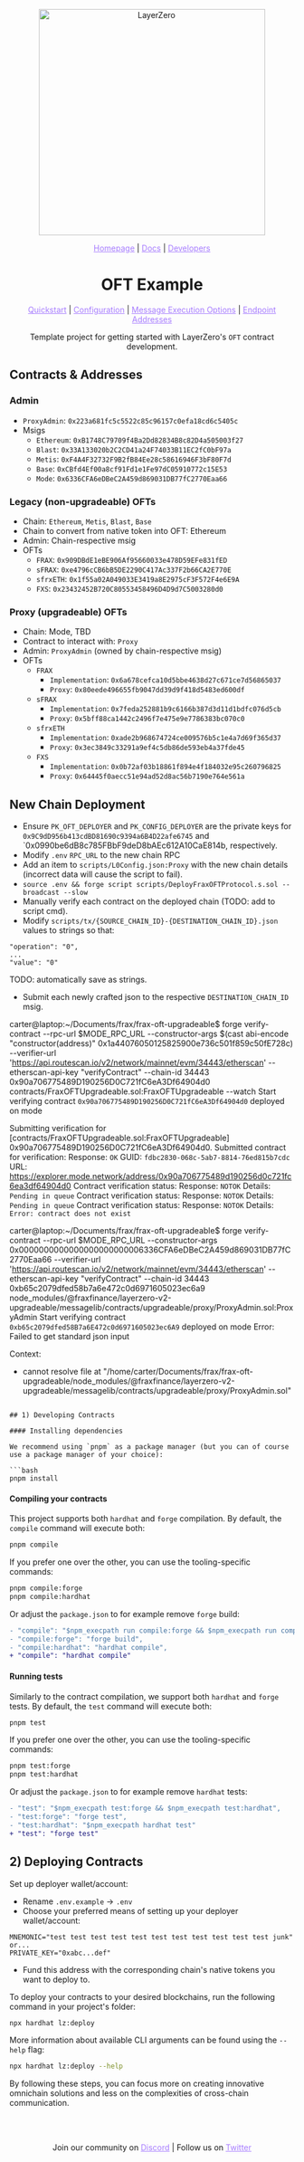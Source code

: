 <p align="center">
  <a href="https://layerzero.network">
    <img alt="LayerZero" style="width: 400px" src="https://docs.layerzero.network/img/LayerZero_Logo_White.svg"/>
  </a>
</p>

<p align="center">
  <a href="https://layerzero.network" style="color: #a77dff">Homepage</a> | <a href="https://docs.layerzero.network/" style="color: #a77dff">Docs</a> | <a href="https://layerzero.network/developers" style="color: #a77dff">Developers</a>
</p>

<h1 align="center">OFT Example</h1>

<p align="center">
  <a href="https://docs.layerzero.network/v2/developers/evm/oft/quickstart" style="color: #a77dff">Quickstart</a> | <a href="https://docs.layerzero.network/contracts/oapp-configuration" style="color: #a77dff">Configuration</a> | <a href="https://docs.layerzero.network/contracts/options" style="color: #a77dff">Message Execution Options</a> | <a href="https://docs.layerzero.network/contracts/endpoint-addresses" style="color: #a77dff">Endpoint Addresses</a>
</p>

<p align="center">Template project for getting started with LayerZero's <code>OFT</code> contract development.</p>

## Contracts & Addresses
### Admin
- `ProxyAdmin`: `0x223a681fc5c5522c85c96157c0efa18cd6c5405c`
- Msigs
  - `Ethereum`: `0xB1748C79709f4Ba2Dd82834B8c82D4a505003f27`
  - `Blast`: `0x33A133020b2C2CD41a24F74033B11EC2fC0bF97a`
  - `Metis`: `0xF4A4F32732F9B2fB84Ee28c58616946F3bF80F7d`
  - `Base`: `0xCBfd4Ef00a8cf91Fd1e1Fe97dC05910772c15E53`
  - `Mode`: `0x6336CFA6eDBeC2A459d869031DB77fC2770Eaa66`


### Legacy (non-upgradeable) OFTs
- Chain: `Ethereum`, `Metis`, `Blast`, `Base`
- Chain to convert from native token into OFT: Ethereum
- Admin: Chain-respective msig
- OFTs
  - `FRAX`: `0x909DBdE1eBE906Af95660033e478D59EFe831fED`
  - `sFRAX`: `0xe4796cCB6bB5DE2290C417Ac337F2b66CA2E770E`
  - `sfrxETH`: `0x1f55a02A049033E3419a8E2975cF3F572F4e6E9A`
  - `FXS`: `0x23432452B720C80553458496D4D9d7C5003280d0`

### Proxy (upgradeable) OFTs
- Chain: Mode, TBD
- Contract to interact with: `Proxy`
- Admin: `ProxyAdmin` (owned by chain-respective msig)
- OFTs
  - `FRAX`
    - `Implementation`: `0x6a678cefca10d5bbe4638d27c671ce7d56865037`
    - `Proxy`: `0x80eede496655fb9047dd39d9f418d5483ed600df`
  - `sFRAX`
    - `Implementation`: `0x7feda252881b9c6166b387d3d11d1bdfc076d5cb`
    - `Proxy`: `0x5bff88ca1442c2496f7e475e9e7786383bc070c0`
  - `sfrxETH`
    - `Implementation`: `0xade2b968674724ce009576b5c1e4a7d69f365d37`
    - `Proxy`: `0x3ec3849c33291a9ef4c5db86de593eb4a37fde45 `
  - `FXS`
    - `Implementation`: `0x0b72af03b18861f894e4f184032e95c260796825`
    - `Proxy`: `0x64445f0aecc51e94ad52d8ac56b7190e764e561a`


## New Chain Deployment
- Ensure `PK_OFT_DEPLOYER` and `PK_CONFIG_DEPLOYER` are the private keys for `0x9C9dD956b413cdBD81690c9394a6B4D22afe6745` and `0x0990be6dB8c785FBbF9deD8bAEc612A10CaE814b, respectively.
- Modify `.env` `RPC_URL` to the new chain RPC
- Add an item to `scripts/L0Config.json:Proxy` with the new chain details (incorrect data will cause the script to fail).
- `source .env && forge script scripts/DeployFraxOFTProtocol.s.sol --broadcast --slow`
- Manually verify each contract on the deployed chain (TODO: add to script cmd).
- Modify `scripts/tx/{SOURCE_CHAIN_ID}-{DESTINATION_CHAIN_ID}.json` values to strings so that:
```
"operation": "0",
...
"value": "0"
```
TODO: automatically save as strings.

- Submit each newly crafted json to the respective `DESTINATION_CHAIN_ID` msig.

carter@laptop:~/Documents/frax/frax-oft-upgradeable$ forge verify-contract --rpc-url $MODE_RPC_URL --constructor-args $(cast abi-encode "constructor(address)" 0x1a44076050125825900e736c501f859c50fE728c) --verifier-url 'https://api.routescan.io/v2/network/mainnet/evm/34443/etherscan' --etherscan-api-key "verifyContract" --chain-id 34443 0x90a706775489D190256D0C721fC6eA3Df64904d0 contracts/FraxOFTUpgradeable.sol:FraxOFTUpgradeable --watch
Start verifying contract `0x90a706775489D190256D0C721fC6eA3Df64904d0` deployed on mode

Submitting verification for [contracts/FraxOFTUpgradeable.sol:FraxOFTUpgradeable] 0x90a706775489D190256D0C721fC6eA3Df64904d0.
Submitted contract for verification:
	Response: `OK`
	GUID: `fdbc2830-068c-5ab7-8814-76ed815b7cdc`
	URL: https://explorer.mode.network/address/0x90a706775489d190256d0c721fc6ea3df64904d0
Contract verification status:
Response: `NOTOK`
Details: `Pending in queue`
Contract verification status:
Response: `NOTOK`
Details: `Pending in queue`
Contract verification status:
Response: `NOTOK`
Details: `Error: contract does not exist`



carter@laptop:~/Documents/frax/frax-oft-upgradeable$ forge verify-contract --rpc-url $MODE_RPC_URL --constructor-args 0x0000000000000000000000006336CFA6eDBeC2A459d869031DB77fC2770Eaa66 --verifier-url 'https://api.routescan.io/v2/network/mainnet/evm/34443/etherscan' --etherscan-api-key "verifyContract" --chain-id 34443 0xb65c2079dfed58b7a6e472c0d6971605023ec6a9 node_modules/@fraxfinance/layerzero-v2-upgradeable/messagelib/contracts/upgradeable/proxy/ProxyAdmin.sol:ProxyAdmin
Start verifying contract `0xb65c2079dfed58B7a6E472c0d6971605023ec6A9` deployed on mode
Error: 
Failed to get standard json input

Context:
- cannot resolve file at "/home/carter/Documents/frax/frax-oft-upgradeable/node_modules/@fraxfinance/layerzero-v2-upgradeable/messagelib/contracts/upgradeable/proxy/ProxyAdmin.sol"


```

## 1) Developing Contracts

#### Installing dependencies

We recommend using `pnpm` as a package manager (but you can of course use a package manager of your choice):

```bash
pnpm install
```

#### Compiling your contracts

This project supports both `hardhat` and `forge` compilation. By default, the `compile` command will execute both:

```bash
pnpm compile
```

If you prefer one over the other, you can use the tooling-specific commands:

```bash
pnpm compile:forge
pnpm compile:hardhat
```

Or adjust the `package.json` to for example remove `forge` build:

```diff
- "compile": "$npm_execpath run compile:forge && $npm_execpath run compile:hardhat",
- "compile:forge": "forge build",
- "compile:hardhat": "hardhat compile",
+ "compile": "hardhat compile"
```

#### Running tests

Similarly to the contract compilation, we support both `hardhat` and `forge` tests. By default, the `test` command will execute both:

```bash
pnpm test
```

If you prefer one over the other, you can use the tooling-specific commands:

```bash
pnpm test:forge
pnpm test:hardhat
```

Or adjust the `package.json` to for example remove `hardhat` tests:

```diff
- "test": "$npm_execpath test:forge && $npm_execpath test:hardhat",
- "test:forge": "forge test",
- "test:hardhat": "$npm_execpath hardhat test"
+ "test": "forge test"
```

## 2) Deploying Contracts

Set up deployer wallet/account:

- Rename `.env.example` -> `.env`
- Choose your preferred means of setting up your deployer wallet/account:

```
MNEMONIC="test test test test test test test test test test test junk"
or...
PRIVATE_KEY="0xabc...def"
```

- Fund this address with the corresponding chain's native tokens you want to deploy to.

To deploy your contracts to your desired blockchains, run the following command in your project's folder:

```bash
npx hardhat lz:deploy
```

More information about available CLI arguments can be found using the `--help` flag:

```bash
npx hardhat lz:deploy --help
```

By following these steps, you can focus more on creating innovative omnichain solutions and less on the complexities of cross-chain communication.

<br></br>

<p align="center">
  Join our community on <a href="https://discord-layerzero.netlify.app/discord" style="color: #a77dff">Discord</a> | Follow us on <a href="https://twitter.com/LayerZero_Labs" style="color: #a77dff">Twitter</a>
</p>
